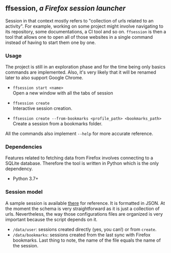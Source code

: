 ## ffsession, _a Firefox session launcher_

Session in that context mostly refers to "collection of urls related to an activity". For example, working on some project might involve navigating to its repository, some documentations, a CI tool and so on. `ffsession` is then a tool that allows one to open all of those websites in a single command instead of having to start them one by one.

### Usage
The project is still in an exploration phase and for the time being only basics commands are implemented. Also, it's very likely that it will be renamed later to also support Google Chrome.

* `ffsession start <name>`  
Open a new window with all the tabs of session <name>

* `ffsession create`  
Interactive session creation.

* `ffsession create --from-bookmarks <profile_path> <bookmarks_path>`  
Create a session from a bookmarks folder.

All the commands also implement `--help` for more accurate reference.

### Dependencies
Features related to fetching data from Firefox involves connecting to a SQLite database. Therefore the tool is written in Python which is the only dependency.
* Python 3.7+

### Session model
A sample session is available [there](https://github.com/skaaj/ffsession/blob/main/data/vanilla/sample.json) for reference. It is formatted in JSON. At the moment the schema is very straightforward as it is just a collection of urls. Nevertheless, the way those configurations files are organized is very important because the script depends on it.
* `/data/user`: sessions created directly (yes, you can!) or from `create`.
* `/data/bookmarks`: sessions created from the last sync with Firefox bookmarks.
Last thing to note, the name of the file equals the name of the session.

